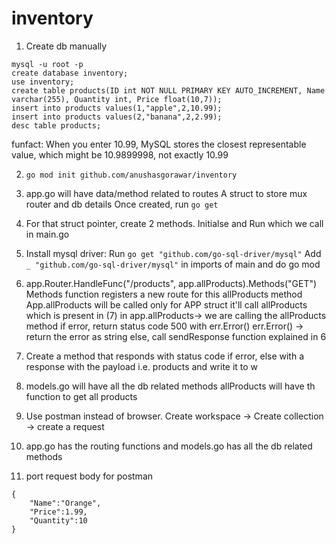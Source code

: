 # inventory

1. Create db manually
```
mysql -u root -p
create database inventory;
use inventory;
create table products(ID int NOT NULL PRIMARY KEY AUTO_INCREMENT, Name varchar(255), Quantity int, Price float(10,7));
insert into products values(1,"apple",2,10.99);
insert into products values(2,"banana",2,2.99);
desc table products;
```
funfact: When you enter 10.99, MySQL stores the closest representable value, which might be 10.9899998, not exactly 10.99

2. `go mod init github.com/anushasgorawar/inventory`

3. app.go will have data/method related to routes
A struct to store mux router and db details 
Once created, run `go get`

4. For that struct pointer, create 2 methods. Initialse and Run which we call in main.go

5. Install mysql driver:
Run `go get "github.com/go-sql-driver/mysql"` 
Add `_ "github.com/go-sql-driver/mysql"` in imports of main and do go mod 

5. app.Router.HandleFunc("/products", app.allProducts).Methods("GET") 
Methods function registers a new route for this allProducts method
App.allProducts will be called only for APP struct
it'll call allProducts which is present in (7)
in app.allProducts-> we are calling the allProducts method 
if error, return status code 500 with err.Error() 
err.Error() -> return the error as string
else, call sendResponse function explained in 6

6. Create a method that responds with status code if error, else with a response with the payload i.e. products and write it to w

7. models.go will have all the db related methods
allProducts will have th function to get all products

8. Use postman instead of browser.
Create workspace -> Create collection -> create a request 

9. app.go has the routing functions and models.go has all the db related methods

10. port request body for postman
```
{
    "Name":"Orange",
    "Price":1.99,
    "Quantity":10
}
```